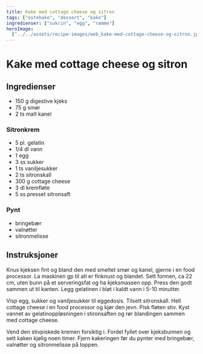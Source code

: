 ```yaml
---
title: Kake med cottage cheese og sitron
tags: ["ostekake", "dessert", "kake"]
ingredienser: ["sukrin", "egg", "rømme"]
heroImage:
  ["../../assets/recipe-images/web_kake-med-cottage-cheese-og-sitron.jpg"]
---
```


# Kake med cottage cheese og sitron

## Ingredienser

- 150 g digestive kjeks
- 75 g smør
- 2 ts malt kanel

### Sitronkrem

- 5 pl. gelatin
- 1/4 dl vann
- 1 egg
- 3 ss sukker
- 1 ts vaniljesukker
- 2 ts sitronskall
- 300 g cottage cheese
- 3 dl kremfløte
- 5 ss presset sitronsaft

### Pynt

- bringebær
- valnøtter
- sitronmelisse

## Instruksjoner

Knus kjeksen fint og bland den med smeltet smør og kanel, gjerne i en food processor. La maskinen gp til atl er finknust og blandet. Sett formen, ca 22 cm, uten bunn på et serveringsfat og ha kjeksmassen opp. Press den godt sammen ut til kanten. Legg gelatinen i bløt i kaldt vann i 5-10 minutter.

Visp egg, sukker og vaniljesukker til eggedosis. Tilsett sitronskall. Hell cottage cheese i en food processor og kjør den jevn. Pisk fløten stiv. Kyst vannet av gelatinoppløsningen i stironsaften og rør blandingen sammen med cottage cheese.

Vend den stivpiskede kremen forsiktig i. Fordel fyllet over kjeksbunnen og sett kaken kjølig noen timer. Fjern kakeringen før du pynter med bringebær, valnøtter og sitronmelisse på toppen.
